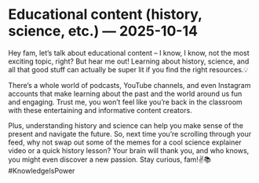 # Educational content (history, science, etc.) — 2025-10-14

Hey fam, let’s talk about educational content – I know, I know, not the most exciting topic, right? But hear me out! Learning about history, science, and all that good stuff can actually be super lit if you find the right resources.💡

There’s a whole world of podcasts, YouTube channels, and even Instagram accounts that make learning about the past and the world around us fun and engaging. Trust me, you won’t feel like you’re back in the classroom with these entertaining and informative content creators.

Plus, understanding history and science can help you make sense of the present and navigate the future. So, next time you’re scrolling through your feed, why not swap out some of the memes for a cool science explainer video or a quick history lesson? Your brain will thank you, and who knows, you might even discover a new passion. Stay curious, fam!✌️📚 #KnowledgeIsPower